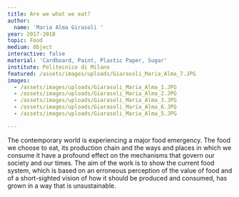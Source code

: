 ```yaml
---
title: Are we what we eat?
author:
  name: 'Maria Alma Girasoli '
year: 2017-2018
topic: Food
medium: Object
interactive: false
material: 'Cardboard, Paint, Plastic Paper, Sugar'
institute: Politecnico di Milano
featured: /assets/images/uploads/Giarasoli_Maria_Alma_7.JPG
images:
  - /assets/images/uploads/Giarasoli_Maria_Alma_1.JPG
  - /assets/images/uploads/Giarasoli_Maria_Alma_2.JPG
  - /assets/images/uploads/Giarasoli_Maria_Alma_3.JPG
  - /assets/images/uploads/Giarasoli_Maria_Alma_6.JPG
  - /assets/images/uploads/Giarasoli_Maria_Alma_5.JPG

---
```

The contemporary world is experiencing a major
food emergency. The food we choose to eat, its production
chain and the ways and places in which we
consume it have a profound effect on the
mechanisms that govern our society and our times. The aim of the work is to show the current food system, which is based on an erroneous
perception of the value of food and of a short-sighted vision of how it should be produced
and consumed, has grown in a way that is unsustainable.
